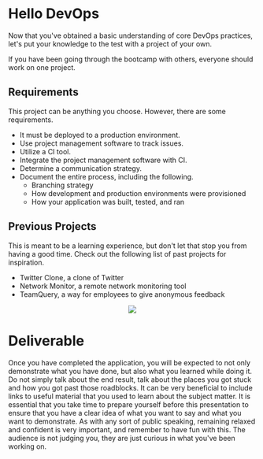 # Hello DevOps

Now that you've obtained a basic understanding of core DevOps practices, let's put your knowledge to the test with a project of your own.

If you have been going through the bootcamp with others, everyone should work on one project.

## Requirements

This project can be anything you choose. However, there are some requirements.

 - It must be deployed to a production environment.
 - Use project management software to track issues.
 - Utilize a CI tool.
 - Integrate the project management software with CI.
 - Determine a communication strategy.
 - Document the entire process, including the following.
   - Branching strategy
   - How development and production environments were provisioned
   - How your application was built, tested, and ran

## Previous Projects

This is meant to be a learning experience, but don't let that stop you from having a good time. Check out the following list of past projects for inspiration.

 - Twitter Clone, a clone of Twitter
 - Network Monitor, a remote network monitoring tool
 - TeamQuery, a way for employees to give anonymous feedback

<center>

  ![](../img/speaker.png)

</center>

# Deliverable

Once you have completed the application, you will be expected to not only demonstrate what you have done, but also what you learned while doing it. Do not simply talk about the end result, talk about the places you got stuck and how you got past those roadblocks. It can be very beneficial to include links to useful material that you used to learn about the subject matter. It is essential that you take time to prepare yourself before this presentation to ensure that you have a clear idea of what you want to say and what you want to demonstrate. As with any sort of public speaking, remaining relaxed and confident is very important, and remember to have fun with this. The audience is not judging you, they are just curious in what you've been working on.
